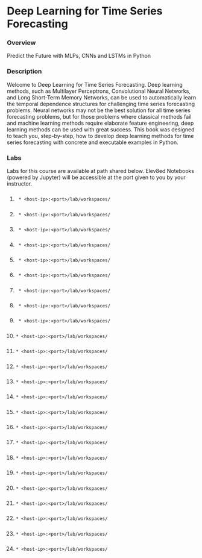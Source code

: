# Deep Learning for Time Series Forecasting

### Overview
Predict the Future with MLPs, CNNs and LSTMs in Python

### Description
Welcome to Deep Learning for Time Series Forecasting. Deep learning methods, such as
Multilayer Perceptrons, Convolutional Neural Networks, and Long Short-Term Memory Networks,
can be used to automatically learn the temporal dependence structures for challenging time
series forecasting problems. Neural networks may not be the best solution for all time series
forecasting problems, but for those problems where classical methods fail and machine learning
methods require elaborate feature engineering, deep learning methods can be used with great
success. This book was designed to teach you, step-by-step, how to develop deep learning
methods for time series forecasting with concrete and executable examples in Python.

### Labs

Labs for this course are available at path shared below. Elev8ed Notebooks (powered by Jupyter) will be accessible at the port given to you by your instructor. 

1. ##### 
		* <host-ip>:<port>/lab/workspaces/
2. ##### 
		* <host-ip>:<port>/lab/workspaces/
3. ##### 
		* <host-ip>:<port>/lab/workspaces/
4. ##### 
		* <host-ip>:<port>/lab/workspaces/
5. ##### 
		* <host-ip>:<port>/lab/workspaces/
6. ##### 
		* <host-ip>:<port>/lab/workspaces/
7. ##### 
		* <host-ip>:<port>/lab/workspaces/
8. ##### 
		* <host-ip>:<port>/lab/workspaces/
9. ##### 
		* <host-ip>:<port>/lab/workspaces/
10. ##### 
		* <host-ip>:<port>/lab/workspaces/
11. ##### 
		* <host-ip>:<port>/lab/workspaces/
12. ##### 
		* <host-ip>:<port>/lab/workspaces/
13. ##### 
		* <host-ip>:<port>/lab/workspaces/
14. ##### 
		* <host-ip>:<port>/lab/workspaces/
15. ##### 
		* <host-ip>:<port>/lab/workspaces/
16. ##### 
		* <host-ip>:<port>/lab/workspaces/
17. ##### 
		* <host-ip>:<port>/lab/workspaces/
18. ##### 
		* <host-ip>:<port>/lab/workspaces/
19. ##### 
		* <host-ip>:<port>/lab/workspaces/
20. ##### 
		* <host-ip>:<port>/lab/workspaces/
21. ##### 
		* <host-ip>:<port>/lab/workspaces/
22. ##### 
		* <host-ip>:<port>/lab/workspaces/
23. ##### 
		* <host-ip>:<port>/lab/workspaces/
24. ##### 
		* <host-ip>:<port>/lab/workspaces/
